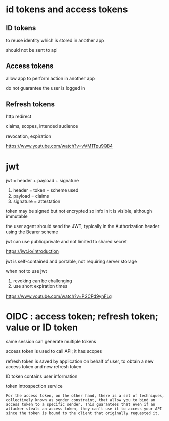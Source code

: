 

# id tokens and access tokens

## ID tokens 

to reuse identity which is stored in another app

should not be sent to api

## Access tokens 

allow app to perform action in another app

do not guarantee the user is logged in

## Refresh tokens

http redirect

claims, scopes, intended audience

revocation, expiration

https://www.youtube.com/watch?v=vVM1Tpu9QB4

# jwt
jwt = header + payload + signature

1. header = token + scheme used
2. payload = claims
3. signature = attestation

token may be signed but not encrypted so info in it is visible, although immutable

the user agent should send the JWT, typically in the Authorization header using the Bearer scheme

jwt can use public/private and not limited to shared secret

https://jwt.io/introduction

jwt is self-contained and portable, not requiring server storage

when not to use jwt
1. revoking can be challenging
2. use short expiration times

https://www.youtube.com/watch?v=P2CPd9ynFLg


# OIDC : access token; refresh token; value or ID token

same session can generate multiple tokens

access token is used to call API; it has scopes

refresh token is saved by application on behalf of user, to obtain a new access token and new refresh token

ID token contains user information

token introspection service 

```
For the access token, on the other hand, there is a set of techniques, collectively known as sender constraint, that allow you to bind an access token to a specific sender. This guarantees that even if an attacker steals an access token, they can’t use it to access your API since the token is bound to the client that originally requested it.

```


